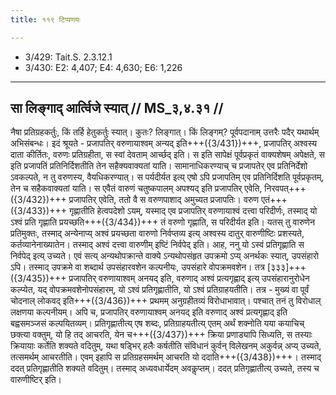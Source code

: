 ```yaml
---
title: ११९ टिप्पणयः

---
```

- 3/429: Tait.S. 2.3.12.1
- 3/430: E2: 4,407; E4: 4,630; E6: 1,226

____________________________________________


## सा लिङ्गाद् आर्त्विजे स्यात् // MS_३,४.३१ //

नैषा प्रतिग्रहकर्तुः, किं तर्हि हेतुकर्तुः स्यात्। कुतः? लिङ्गात्। किं लिङ्गम्? पूर्वपदानाम् उत्तरैः पदैर् यथार्थम् अभिसंबन्धः। इदं श्रूयते - प्रजापतिर् वरुणायाश्वम् अन्यद् इति+++({3/431})+++, प्रजापतिर् अश्वस्य दाता कीर्तितः, वरुणः प्रतिग्रहीता, स स्वां देवताम् आर्च्छद् इति। स इति सापेक्षं पूर्वप्रकृतं वाक्यशेषम् अपेक्षते, स इति प्रजापतिं प्रतिनिर्दिशतीति तेन सहैक्यवाक्यतां याति। सामानाधिकरण्याच् च प्रजापतेर् एव प्रतिनिर्देशो ऽवकल्पते, न तु वरुणस्य, वैयधिकरण्यात्। स पर्यदीर्यत इत्य् एषो ऽपि प्रजापतिम् एव प्रतिनिर्दिशति पूर्वप्रकृतम्, तेन च सहैकवाक्यतां याति। स एवैतं वारुणं चतुष्कपालम् अपश्यद् इति प्रजापतिर् एवेति, निरवपत्+++({3/432})+++ प्रजापतिर् एवेति, ततो वै स वरुणपाशाद् अमुच्यत प्रजापतिः। वरुण एतं+++({3/433})+++ गृह्णातीति हेत्वपदेशो ऽयम्, यस्माद् एव प्रजापतिर् वरुणायाश्वं दत्त्वा परिदीर्णः, तस्माद् यो ऽश्वं प्रति गृह्णाति प्रयच्छति+++({3/434})+++ तं वरुणो गृह्णाति, स परिदीर्यत इति। यतस् तु वारुणेन प्रतिमुक्तः, तस्माद् अन्येनाप्य् अश्वं प्रयच्छता वारुणो निर्वप्तव्य इत्य् अश्वस्य दातुर् वारुणीष्टिः प्रशस्यते, कर्तव्यानेनाख्यातेन। तस्माद् अश्वं दत्त्वा वारुणीम् इष्टिं निर्वपेद् इति।
आह, ननु यो ऽस्वं प्रतिगृह्णाति स निर्वपेद् इत्य् उच्यते। एवं सत्य् अन्यथोपक्रान्ते वाक्ये ऽन्यथोपसंहृत उपक्रमो ऽप्य् अनर्थकः स्यात्, उपसंहारो ऽपि। तस्माद् उपक्रमे वा शब्दार्थ उपसंहारवशेन कल्पनीयः, उपसंहारे वोपक्रमवशेन। तत्र [३३३]+++({3/435})+++ प्रजापतिर् वरुणायाश्वम् अनयद् इति, वरुणाद् अश्वं प्रत्यगृह्णाद् इत्य् उपसंहारानुरोधेन कल्प्येत, यद् वोपक्रमवशेनोपसंहारम्, यो ऽश्वं प्रतिगृह्णातीति, यो ऽश्वं प्रतिग्राहयतीति। तत्र - मुख्यं वा पूर्वं चोदनाल् लोकवद् इति+++({3/436})+++ प्रथमम् अनुग्रहीतव्यं विरोधाभावात्। पश्चात् तनं तु विरोधाल् लक्षणया कल्पनीयम्।
अपि च, प्रजापतिर् वरुणायाश्वम् अनयद् इति वरुणाद् अश्वं प्रत्यगृह्णाद् इति बह्वसमञ्जसं कल्पयितव्यम्। प्रतिगृह्णातीत्य् एष शब्दः, प्रतिग्राहयतीत्य् एतम् अर्थं शक्नोति यया कयाचिच् छक्त्या वक्तुम्, यो हि तद् आचरति, येन च+++({3/437})+++ क्रिया प्रणाड्यापि सिध्यति, स तस्याः क्रियायाः कर्तेति शक्यते वदितुम्, यथा षड्भिर् हलैः कर्षतीति संविधानं कुर्वन् विलेखनम् अकुर्वन्न् अप्य् उच्यते, तत्समर्थम् आचरतीति। एवम् इहापि स प्रतिग्रहसमर्थम् आचरति यो ददाति+++({3/438})+++। तस्माद् ददत् प्रतिगृह्णातीति शक्यते वदितुम्। तस्माद् अध्यवधार्येदम् अवकॢप्तम्। ददत् प्रतिगृह्णातीत्य् उच्यते, तस्य च वारुणीष्टिर् इति।

